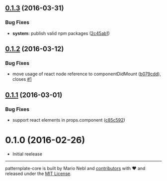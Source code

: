 <a name="0.1.3"></a>
## [0.1.3](https://github.com/marionebl/react-jogwheel/compare/v0.1.2...v0.1.3) (2016-03-31)


### Bug Fixes

* **system:** publish valid npm packages ([2c45ab1](https://github.com/marionebl/react-jogwheel/commit/2c45ab1))



<a name="0.1.2"></a>
## [0.1.2](https://github.com/marionebl/react-jogwheel/compare/v0.1.1...v0.1.2) (2016-03-12)


### Bug Fixes

* move usage of react node reference to componentDidMount ([b079cdd](https://github.com/marionebl/react-jogwheel/commit/b079cdd)), closes [#1](https://github.com/marionebl/react-jogwheel/issues/1)



<a name="0.1.1"></a>
## [0.1.1](https://github.com/marionebl/react-jogwheel/compare/v0.1.0...v0.1.1) (2016-03-01)


### Bug Fixes

* support react elements in props.component ([c85c592](https://github.com/marionebl/react-jogwheel/commit/c85c592))



<a name="0.1.0"></a>
# 0.1.0 (2016-02-26)
* Initial reelease

---

patternplate-core is built by Mario Nebl and [contributors](./documentation/contributors.md)
with :heart: and released under the [MIT License](./license.md).
